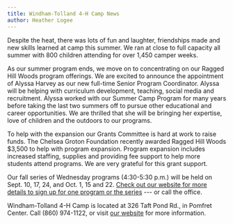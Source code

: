 ```yaml
---
title: Windham-Tolland 4-H Camp News
author: Heather Logee
---
```


Despite the heat, there was lots of fun and laughter, friendships made
and new skills learned at camp this summer. We ran at close to full
capacity all summer with 800 children attending for over 1,450 camper
weeks.

As our summer program ends, we move on to concentrating on our Ragged
Hill Woods program offerings. We are excited to announce the appointment
of Alyssa Harvey as our new full-time Senior Program Coordinator. Alyssa
will be helping with curriculum development, teaching, social media and
recruitment. Alyssa worked with our Summer Camp Program for many years
before taking the last two summers off to pursue other educational and
career opportunities. We are thrilled that she will be bringing her
expertise, love of children and the outdoors to our programs.

To help with the expansion our Grants Committee is hard at work to raise
funds. The Chelsea Groton Foundation recently awarded Ragged Hill Woods
$3,500 to help with program expansion. Program expansion includes
increased staffing, supplies and providing fee support to help more
students attend programs. We are very grateful for this grant support.

Our fall series of Wednesday programs (4:30-5:30 p.m.) will be held on
Sept. 10, 17, 24, and Oct. 1, 15 and 22. [Check out our website for more details to sign
up for one program or the series](https://4hcampct.org/ragged-hill-woods/) --- or call the office.

Windham-Tolland 4-H Camp is located at 326 Taft Pond Rd., in Pomfret
Center. Call (860) 974-1122, or visit
[our website](http://www.4hcampct.org) for more information.
